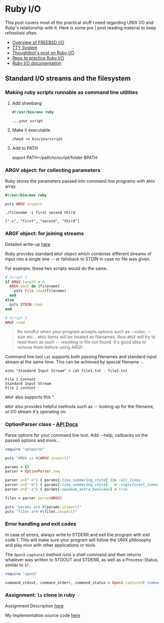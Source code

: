 # Ruby I/O

This post covers most of the practical stuff I need regarding UNIX I/O and Ruby's relationship with it. Here is some pre | post reading material to keep refreshed often.

- [Overview of FREEBSD I/O](https://www.freebsd.org/doc/en/books/design-44bsd/overview-io-system.html)
- [TTY System](https://www.linusakesson.net/programming/tty/)
- [Thoughtbot's post on Ruby I/O](https://thoughtbot.com/blog/io-in-ruby)
- [Repo to practice Ruby I/O](https://github.com/elm-city-craftworks/course-001)
- [Ruby I/O documentation](https://ruby-doc.org/core-3.0.0/IO.html)

## Standard I/O streams and the filesystem

### Making ruby scripts runnable as command line utilities

1. Add sheebang

    ```ruby
    #!/usr/bin/env ruby

    ...your script
    ```

2. Make it executable

    `chmod +x bin/yourscript`

3. Add to PATH

    export PATH=/path/to/script/folder:$PATH

### ARGV object: for collecting parameters

Ruby stores the parameters passed into command line programs with `ARGV` array.

```ruby
#!/usr/bin/env ruby

puts ARGV.inspect
```

```shell
./filename -s first second third

["-s", "first", "second", "third"]
```

### ARGF object: for joining streams

Detailed write-up [here](https://thoughtbot.com/blog/rubys-argf)

Ruby provides standard `ARGF` object which combines different streams of input into a single one -- or fallsback to STDIN in case no file was given.

For example, these two scripts would do the same.

```ruby
# Script 1
if ARGV.length > 0
  ARGV.each do |filename|
    puts File.read(filename)
  end
else
  puts STDIN.read
end

# Script 2
ARGF.read
```

> Be mindful when your program accepts options such as --color, --size etc... `ARGV` items will be treated as filenames, thus `ARGF` will try to read them as such -- resulting in file not found. It's good idea to remove them before using ARGF.

Command line tool `cat` supports both passing filenames and standard input stream at the same time. This can be achieved by special filename `-`.

```shell
echo "Standard Input Stream" > cat file1.txt - file2.txt

File 1 Content
Standard Input Stream
File 2 content
```

`ARGF` also supports this ^.

`ARGF` also provides helpful methods such as -- looking up for the filename, or I/O stream it's operating on.

### OptionParser class - [API Docs](https://ruby-doc.org/stdlib-1.9.2/libdoc/optparse/rdoc/OptionParser.html#method-i-parse)

Parse options for your command line tool. Add --help, callbacks on the passed options and more...

```ruby
require "optparse"

puts "ARGV is #{ARGV.inspect}"

params = {}
parser = OptionParser.new 

parser.on("-n") { params[:line_numbering_style] ||= :all_lines         }
parser.on("-b") { params[:line_numbering_style]   = :significant_lines }
parser.on("-s") { params[:squeeze_extra_newlines] = true               }

files = parser.parse(ARGV)

puts "params are #{params.inspect}"
puts "files are #{files.inspect}"
```

### Error handling and exit codes

In case of errors, always write to STDERR and exit the program with exit code 1. This will make sure your program will follow the UNIX philosophy and play nice with other applications or tools.

The `Open3.capture3` method runs a shell command and then returns whatever was written to STDOUT and STDERR, as well as a Process::Status, similar to `$?`.

```ruby
require 'open3'

command_stdout, command_stderr, command_status = Open3.capture3('command --someoption')
```

### Assignment: `ls` clone in ruby

Assignment Description [here](https://github.com/elm-city-craftworks/course-001/blob/master/PART_1.md)

My implementation source code [here](https://github.com/gadimbaylisahil/ruby-ls-clone/blob/main/ruby-ls)
